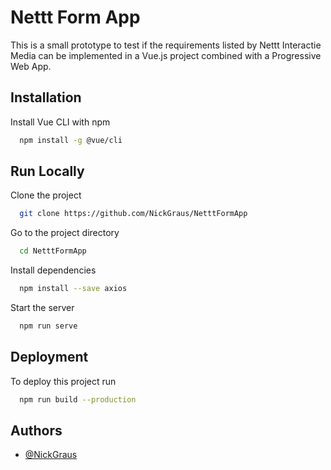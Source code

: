 # Nettt Form App

This is a small prototype to test if the requirements listed by Nettt Interactie Media can be implemented in a Vue.js project combined with a Progressive Web App.


## Installation

Install Vue CLI with npm
```bash
  npm install -g @vue/cli
```
## Run Locally

Clone the project
```bash
  git clone https://github.com/NickGraus/NetttFormApp
```

Go to the project directory
```bash
  cd NetttFormApp
```

Install dependencies
```bash
  npm install --save axios
```

Start the server
```bash
  npm run serve
```


## Deployment

To deploy this project run

```bash
  npm run build --production
```


## Authors

- [@NickGraus](https://github.com/NickGraus/)

